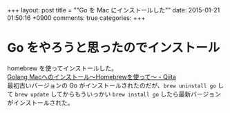 +++
layout: post
title = ""Go を Mac にインストールした""
date: 2015-01-21 01:50:16 +0900
comments: true
categories: 
+++

Go をやろうと思ったのでインストール
====
homebrew を使ってインストールした。  
[Golang Macへのインストール〜Homebrewを使って〜 - Qiita](http://qiita.com/megu_ma/items/7208be8de52b712955a0)  
最初古いバージョンの Go がインストールされたのだが、`brew uninstall go` して `brew update` してからもういっかい `brew install go` したら最新バージョンがインストールされた。
